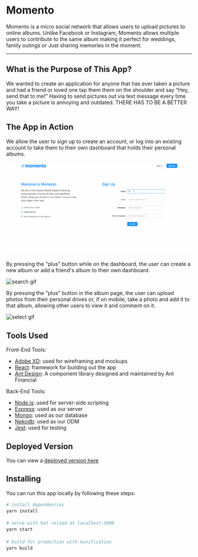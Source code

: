 # Momento

<!-- Header Image -->
<!-- ![header](./src/assets/readme-header.png) -->

Momento is a micro social network that allows users to upload pictures to online albums. Unlike Facebook or Instagram, Momento allows multiple users to contribute to the same album making it perfect for weddings, family outings or
Just sharing memories in the moment. 

- - - -

## What is the Purpose of This App?

We wanted to create an application for anyone that has ever taken a picture and had a friend or loved one tap them them on the shoulder and say “Hey, send that to me!”
Having to send pictures out via text message every time you take a picture is annoying and outdated. THERE HAS TO BE A BETTER WAY! 

## The App in Action

We allow the user to sign up to create an account, or log into an existing account to take them to their own dashboard that holds their personal albums.
<!-- Gif here -->
![sign up gif](./client/src/assets/images/signup.gif)  

By pressing the "plus" button while on the dashboard, the user can create a new album or add a friend's album to their own dashboard.
<!-- Gif here -->
![search gif](./src/assets/search.gif)

By pressing the "plus" button in the album page, the user can upload photos from their personal drives or, if on mobile, take a photo and add it to that album, allowing other users to view it and comment on it.
<!-- Gif here -->
![select gif](./src/assets/select.gif)

## Tools Used

Front-End Tools: 
* [Adobe XD](https://www.adobe.com/products/xd.html?sdid=12B9F15S&mv=search&s_kwcid=AL!3085!3!247395684636!e!!g!!adobe%20xd&ef_id=WdHfMQAAAF_wo3l0:20180421044352:s): used for wireframing and mockups
* [React](https://reactjs.org/): framework for building out the app
* [Ant Design](http://ant.design): A component library designed and maintained by Ant Financial

Back-End Tools:
* [Node.js](https://nodejs.org/en/): used for server-side scripting
* [Express](https://expressjs.com/): used as our server
* [Mongo](https://www.mongodb.com/): used as our database
* [Nekodb](https://www.npmjs.com/package/nekodb): used as our ODM
* [Jest](https://facebook.github.io/jest/): used for testing

## Deployed Version

You can view a [deployed version here](https://momento-sp.herokuapp.com/)


## Installing

You can run this app locally by following these steps:

``` bash
# install dependencies
yarn install

# serve with hot reload at localhost:3000
yarn start

# build for production with minification
yarn build
```